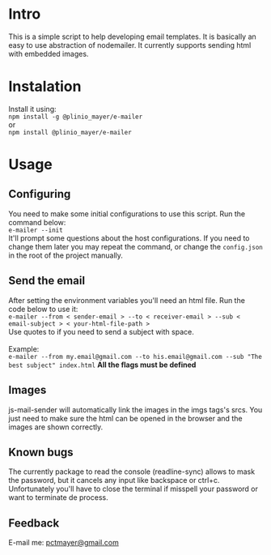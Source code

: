 # Intro
This is a simple script to help developing email templates. It is basically an easy to use abstraction of nodemailer. It currently supports sending html with embedded images.

# Instalation
Install it using:\
`npm install -g @plinio_mayer/e-mailer`\
or\
`npm install @plinio_mayer/e-mailer`

# Usage

## Configuring
You need to make some initial configurations to use this script. Run the command below:\
`e-mailer --init`\
It'll prompt some questions about the host configurations. If you need to change them later you may repeat the command, or change the `config.json` in the root of the project manually.

## Send the email
After setting the environment variables you'll need an html file. Run the code below to use it:\
`e-mailer --from < sender-email > --to < receiver-email > --sub < email-subject > < your-html-file-path >`\
Use quotes to if you need to send a subject with space.\
\
Example:\
`e-mailer --from my.email@gmail.com --to his.email@gmail.com --sub "The best subject" index.html`
**All the flags must be defined**

## Images
js-mail-sender will automatically link the images in the imgs tags's srcs. You just need to make sure the html can be opened in the browser and the images are shown correctly.

## Known bugs
The currently package to read the console (readline-sync) allows to mask the password, but it cancels any input like backspace or ctrl+c. Unfortunately you'll have to close the terminal if misspell your password or want to terminate de process.

## Feedback
E-mail me: pctmayer@gmail.com
